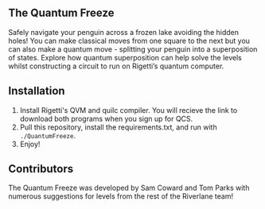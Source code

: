 ## The Quantum Freeze
Safely navigate your penguin across a frozen lake avoiding the hidden holes! You can make classical moves from one square to the next but you can also make a quantum move - splitting your penguin into a superposition of states. Explore how quantum superposition can help solve the levels whilst constructing a circuit to run on Rigetti’s quantum computer.


## Installation

1. Install Rigetti's QVM and quilc compiler. You will recieve the link to download both programs when you sign up for QCS.
2. Pull this repository, install the requirements.txt, and run with `./QuantumFreeze`.
5. Enjoy!


## Contributors
The Quantum Freeze was developed by Sam Coward and Tom Parks with numerous suggestions for levels from the rest of the Riverlane team!
